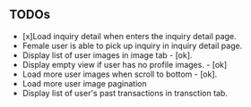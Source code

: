 ## TODOs

- [x]Load inquiry detail when enters the inquiry detail page.
- Female user is able to pick up inquiry in inquiry detail page.
- Display list of user images in image tab - [ok].
- Display empty view if user has no profile images. - [ok]
- Load more user images when scroll to bottom - [ok].
- Load more user image pagination
- Display list of user's past transactions in transction tab.